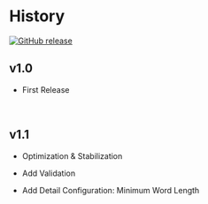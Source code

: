 # History

[![GitHub release](https://img.shields.io/github/release/DevBruce/IDEA.svg)](https://github.com/DevBruce/IDEA/releases)  

## v1.0

- First Release

<br>

## v1.1

- Optimization & Stabilization

- Add Validation

- Add Detail Configuration: Minimum Word Length
